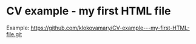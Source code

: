 # CV example - my first HTML file

Example:
https://github.com/klokovamary/CV-example---my-first-HTML-file.git
